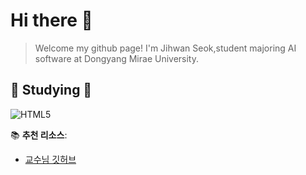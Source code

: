 # Hi there 👋
>Welcome my github page!
>I'm Jihwan Seok,student majoring AI software at Dongyang Mirae University.
  
  
  ## 📖 Studying 📖
![HTML5](https://img.shields.io/badge/HTML5-%23E34F26.svg?style=flat&logo=html5&logoColor=white)



📚 **추천 리소스**:  
- [교수님 깃허브](https://github.com/ai7dnn)
   
